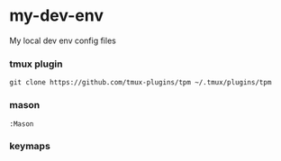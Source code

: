 # my-dev-env

My local dev env config files

### tmux plugin

`git clone https://github.com/tmux-plugins/tpm ~/.tmux/plugins/tpm`

### mason

`:Mason`

### keymaps
